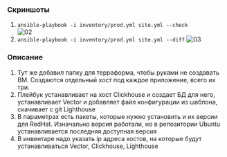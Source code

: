 ### Скриншоты
1. `ansible-playbook -i inventory/prod.yml site.yml --check`  
![02](./ansible-check.png)
2. `ansible-playbook -i inventory/prod.yml site.yml --diff` 
![03](./ansible-diff.png)

### Описание  
1. Тут же добавил папку для терраформа, чтобы руками не создавать ВМ. Создаются отдельный хост под каждое приложение, всего их три.
2. Плейбук устанавливает на хост Clickhouse и создает БД для него, устанавливает Vector и добавляет файл конфигурации из шаблона, скачивает с git Lighthouse
3. В параметрах есть пакеты, которые нужно установить и их версии для RedHat. Изначально версия работали, но в репозитории Ubuntu устанавливается последняя доступная версия
4. В инвентаре надо указать ip адреса хостов, на которые будут устанавливаться Vector, Clickhouse, Lighthouse